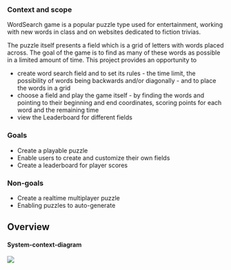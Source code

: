 ### Context and scope

WordSearch game is a popular puzzle type used for entertainment, working with new words in class and on websites dedicated to fiction trivias. 

The puzzle itself presents a field which is a grid of letters with words placed across. The goal of the game is to find as many of these words as possible in a limited amount of time. This project provides an opportunity to

- create word search field and to set its rules - the time limit, the possibility of words being backwards and/or diagonally - and to place the words in a grid 
- choose a field and play the game itself - by finding the words and pointing to their beginning and end coordinates, scoring points for each word and the remaining time
- view the Leaderboard for different fields



### Goals

- Create a playable puzzle
- Enable users to create and customize their own fields
- Create a leaderboard for player scores 



### Non-goals

- Create a realtime multiplayer puzzle
- Enabling puzzles to auto-generate



## Overview





#### **System-context-diagram**
![](http://www.plantuml.com/plantuml/png/bO-nRW8n44HxVyM8j84Fu0JY0z95KUh57hYJV3RnhfFmzp4-AKJfSBNopCxEEwX9iJf7vsEk0HwYMBtd4bufnOyuoqpeLOtp2ayI9yzZh1pYbBZzdJOXcp4Cnc_hlyw9jrmWFUzDMHxSncwtXtSf6n5vCkGJnA4zNoX697xXD366PoWDaobAZTG1YslCMRau82dW4kKwTEbpQgkH4bYEMKfmRFBja7FEv_cI4vEXJRtxoztu6C8jOBrk4DZYJmWAFohLdCTci-zd_klQAYZT0b-cyzZfcxFNLyk57QbUWXXX8w6-VTv13csgS_m1)
